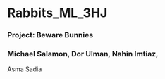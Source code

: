 # Rabbits_ML_3HJ
### Project: Beware Bunnies
### Michael Salamon, Dor Ulman, Nahin Imtiaz, 
Asma Sadia

